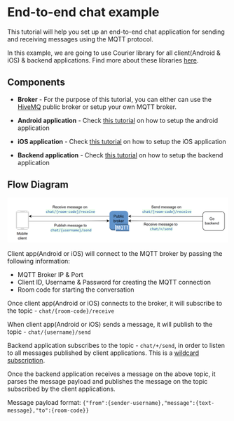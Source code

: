 # End-to-end chat example

This tutorial will help you set up an end-to-end chat application for sending and receiving messages using the MQTT protocol.

In this example, we are going to use Courier library for all client(Android & iOS) & backend applications. Find more about these libraries [here](/#docs).

## Components

- **Broker** - For the purpose of this tutorial, you can either can use the [HiveMQ](https://www.hivemq.com/public-mqtt-broker/) public broker or setup your own MQTT broker.

- **Android application** - Check [this tutorial](AndroidSetup) on how to setup the android application

- **iOS application** - Check [this tutorial](iOSSetup) on how to setup the iOS application

- **Backend application** - Check [this tutorial](GoSetup) on how to setup the backend application

## Flow Diagram

![Diagram](../static/img/tutorial/flow-diagram.png)

Client app(Android or iOS) will connect to the MQTT broker by passing the following information:

- MQTT Broker IP & Port
- Client ID, Username & Password for creating the MQTT connection
- Room code for starting the conversation

Once client app(Android or iOS) connects to the broker, it will subscribe to the topic - `chat/{room-code}/receive`

When client app(Android or iOS) sends a message, it will publish to the topic - `chat/{username}/send`

Backend application subscribes to the topic - `chat/+/send`, in order to listen to all messages published by client applications. This is a [wildcard subscription][1].

Once the backend application receives a message on the above topic, it parses the message payload and publishes the message on the topic subscribed by the client applications.

Message payload format: `{"from":{sender-username},"message":{text-message},"to":{room-code}}`

[1]: https://www.hivemq.com/blog/mqtt-essentials-part-5-mqtt-topics-best-practices/